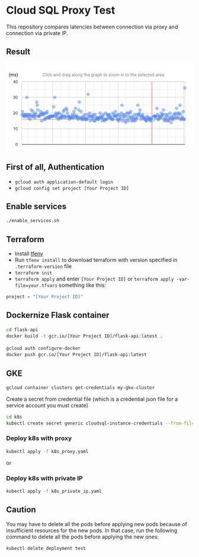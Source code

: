 # Cloud SQL Proxy Test

This repository compares latencies between connection via proxy and connection via private IP.

## Result

![proxy](./images/proxy.png)

## First of all, Authentication

* `gcloud auth application-default login`
* `gcloud config set project [Your Project ID]`

## Enable services

```bash
./enable_services.sh
```

## Terraform

* Install [tfenv](https://github.com/tfutils/tfenv)
* Run `tfenv install` to download terraform with version specified in `.terraform-version` file
* `terraform init`
* `terraform apply` and enter `[Your Project ID]` or `terraform apply -var-file=your.tfvars` something like this:

```your.tfvars
project = "[Your Project ID]"
```

## Dockernize Flask container

```bash
cd flask-api
docker build -t gcr.io/[Your Project ID]/flask-api:latest .

gcloud auth configure-docker
docker push gcr.io/[Your Project ID]/flask-api:latest
```

## GKE

```bash
gcloud container clusters get-credentials my-gke-cluster
```

Create a secret from credential file (which is a credential json file for a service account you must create)

```bash
cd k8s
kubectl create secret generic cloudsql-instance-credentials --from-file=./credentials.json
```

### Deploy k8s with proxy

```bash
kubectl apply -f k8s_proxy.yaml
```

or

### Deploy k8s with private IP

```bash
kubectl apply -f k8s_private_ip.yaml
```

## Caution

You may have to delete all the pods before applying new pods because of insufficient resources for the new pods. In that case, run the following command to delete all the pods before applying the new ones:

```bash
kubectl delete deployment test
```
